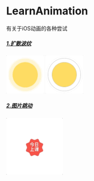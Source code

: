 # LearnAnimation
有关于iOS动画的各种尝试

##### [1.扩散波纹](https://github.com/Mervin1024/LearnAnimation/blob/master/001-简单的扩散波纹/)
<p><img src="https://github.com/Mervin1024/Resources/blob/master/gif/RippleAnimationA.gif?raw=true" width="20%" height="20%">
<img src="https://github.com/Mervin1024/Resources/blob/master/gif/RippleAnimationB.gif?raw=true" width="20%" height="20%"></p>

##### [2.图片跳动](https://github.com/Mervin1024/LearnAnimation/blob/master/002-图片跳动动画/)
<p><img src="https://github.com/Mervin1024/Resources/blob/master/gif/PicturePulsationAnimation.gif?raw=true" width="30%" height="30%"></p>


